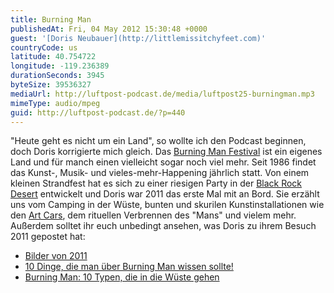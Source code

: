 ```yaml
---
title: Burning Man
publishedAt: Fri, 04 May 2012 15:30:48 +0000
guest: '[Doris Neubauer](http://littlemissitchyfeet.com)'
countryCode: us
latitude: 40.754722
longitude: -119.236389
durationSeconds: 3945
byteSize: 39536327
mediaUrl: http://luftpost-podcast.de/media/luftpost25-burningman.mp3
mimeType: audio/mpeg
guid: http://luftpost-podcast.de/?p=440
---
```


"Heute geht es nicht um ein Land", so wollte ich den Podcast beginnen, doch Doris korrigierte mich gleich. Das [Burning Man Festival](http://burningman.com) ist ein eigenes Land und für manch einen vielleicht sogar noch viel mehr. Seit 1986 findet das Kunst-, Musik- und vieles-mehr-Happening jährlich statt. Von einem kleinen Strandfest hat es sich zu einer riesigen Party in der [Black Rock Desert](http://de.wikipedia.org/wiki/Black%5FRock%5FDesert) entwickelt und Doris war 2011 das erste Mal mit an Bord. Sie erzählt uns vom Camping in der Wüste, bunten und skurilen Kunstinstallationen wie den [Art Cars](http://de.wikipedia.org/wiki/Art%5FCar), dem rituellen Verbrennen des "Mans" und vielem mehr. Außerdem solltet ihr euch unbedingt ansehen, was Doris zu ihrem Besuch 2011 gepostet hat:
* [Bilder von 2011](https://www.facebook.com/media/set/?set=a.293520044065086.71201.292189867531437)
* [10 Dinge, die man über Burning Man wissen sollte!](http://littlemissitchyfeet.com/2011/08/23/10-dinge-die-man-uber-burning-man-wissen-sollte/)
* [Burning Man: 10 Typen, die in die Wüste gehen](http://littlemissitchyfeet.com/2011/09/24/burning-man-10-typen-die-in-die-wuste-gehen/)
